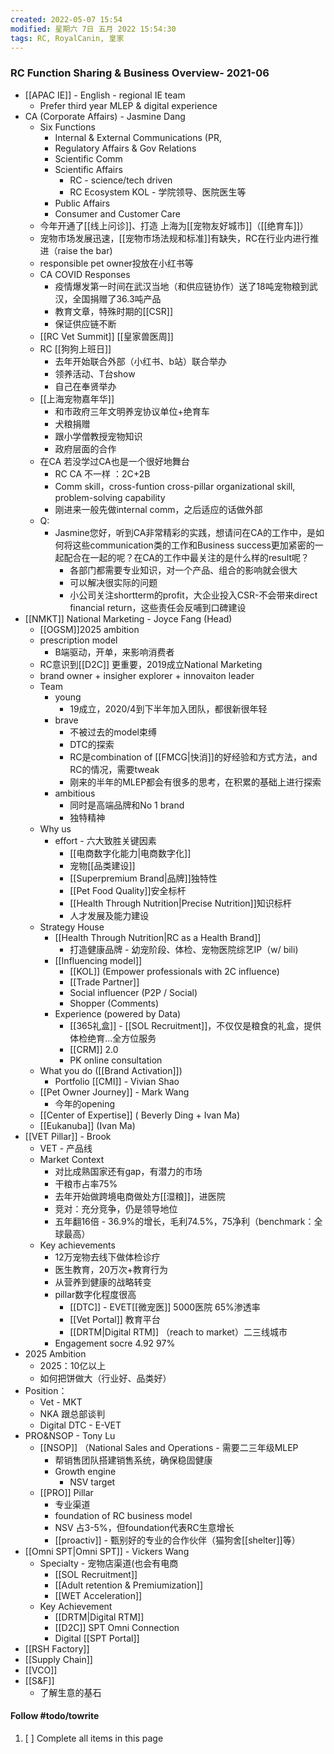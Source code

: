 ```yaml
---
created: 2022-05-07 15:54
modified: 星期六 7日 五月 2022 15:54:30
tags: RC, RoyalCanin, 皇家
---
```




### RC Function Sharing & Business Overview- 2021-06
* [[APAC IE]] - English - regional IE team
	* Prefer third year MLEP & digital experience
* CA (Corporate Affairs) - Jasmine Dang
	* Six Functions
		* Internal & External Communications (PR,
		* Regulatory Affairs & Gov Relations
		* Scientific Comm
		* Scientific Affairs 
			* RC - science/tech driven
			* RC Ecosystem KOL - 学院领导、医院医生等
		* Public Affairs
		* Consumer and Customer Care
	* 今年开通了[[线上问诊]]、打造 上海为[[宠物友好城市]]（[[绝育车]]）
	* 宠物市场发展迅速，[[宠物市场法规和标准]]有缺失，RC在行业内进行推进（raise the bar) 
	* responsible pet owner投放在小红书等
	* CA COVID Responses
		* 疫情爆发第一时间在武汉当地（和供应链协作）送了18吨宠物粮到武汉，全国捐赠了36.3吨产品
		* 教育文章，特殊时期的[[CSR]]
		* 保证供应链不断
	* [[RC Vet Summit]] [[皇家兽医周]]
	* RC [[狗狗上班日]]
		* 去年开始联合外部（小红书、b站）联合举办
		* 领养活动、T台show
		* 自己在奉贤举办
	* [[上海宠物嘉年华]]
		* 和市政府三年文明养宠协议单位+绝育车
		* 犬粮捐赠
		* 跟小学僧教授宠物知识
		* 政府层面的合作
	* 在CA 若没学过CA也是一个很好地舞台
		* RC CA 不一样 ：2C+2B
		* Comm skill，cross-funtion cross-pillar organizational skill, problem-solving capability
		* 刚进来一般先做internal comm，之后适应的话做外部
	* Q:
		* Jasmine您好，听到CA非常精彩的实践，想请问在CA的工作中，是如何将这些communication类的工作和Business success更加紧密的一起配合在一起的呢？在CA的工作中最关注的是什么样的result呢？
			* 各部门都需要专业知识，对一个产品、组合的影响就会很大
			* 可以解决很实际的问题
			* 小公司关注shortterm的profit，大企业投入CSR-不会带来direct financial return，这些责任会反哺到口碑建设
* [[NMKT]] National Marketing - Joyce Fang (Head)
	* [[OGSM]]2025 ambition
	* prescription model
		* B端驱动，开单，来影响消费者
	* RC意识到[[D2C]] 更重要，2019成立National Marketing
	* brand owner + insigher explorer + innovaiton leader
	* Team
		* young
			* 19成立，2020/4到下半年加入团队，都很新很年轻
		* brave
			* 不被过去的model束缚
			* DTC的探索
			* RC是combination of [[FMCG|快消]]的好经验和方式方法，and RC的情况，需要tweak
			* 刚来的半年的MLEP都会有很多的思考，在积累的基础上进行探索
		* ambitious 
			* 同时是高端品牌和No 1 brand
			* 独特精神
	* Why us
		* effort - 六大致胜关键因素
			* [[电商数字化能力|电商数字化]]
			* 宠物[[品类建设]]
			* [[Superpremium Brand|品牌]]独特性
			* [[Pet Food Quality]]安全标杆
			* [[Health Through Nutrition|Precise Nutrition]]知识标杆
			* 人才发展及能力建设
	* Strategy House
		* [[Health Through Nutrition|RC as a Health Brand]]
			* 打造健康品牌 - 幼宠阶段、体检、宠物医院综艺IP（w/ bili)
		* [[Influencing model]]
			* [[KOL]] (Empower professionals with 2C influence)
			* [[Trade Partner]]
			* Social influencer (P2P / Social)
			* Shopper (Comments)
		* Experience (powered by Data)
			* [[365礼盒]] - [[SOL Recruitment]]，不仅仅是粮食的礼盒，提供体检绝育...全方位服务
			* [[CRM]] 2.0
			* PK online consultation
	* What you do ([[Brand Activation]])
		* Portfolio [[CMI]] - Vivian Shao
	* [[Pet Owner Journey]] - Mark Wang
		* 今年的opening
	* [[Center of Expertise]] ( Beverly Ding + Ivan Ma)
	* [[Eukanuba]] (Ivan Ma)
* [[VET Pillar]] - Brook
	* VET - 产品线
	* Market Context
		* 对比成熟国家还有gap，有潜力的市场
		* 干粮市占率75%
		* 去年开始做跨境电商做处方[[湿粮]]，进医院
		* 竞对：充分竞争，仍是领导地位
		* 五年翻16倍 - 36.9%的增长，毛利74.5%，75净利（benchmark：全球最高）
	* Key achievements
		* 12万宠物去线下做体检诊疗
		* 医生教育，20万次+教育行为
		* 从营养到健康的战略转变
		* pillar数字化程度很高
			* [[DTC]] - EVET[[微宠医]] 5000医院 65%渗透率
			* [[Vet Portal]] 教育平台
			* [[DRTM|Digital RTM]] （reach to market）二三线城市
		* Engagement socre 4.92 97%
* 2025 Ambition
	* 2025：10亿以上
	* 如何把饼做大（行业好、品类好）
* Position：
	* Vet - MKT
	* NKA 跟总部谈判
	* Digital DTC - E-VET
* PRO&NSOP - Tony Lu
	* [[NSOP]] （National Sales and Operations - 需要二三年级MLEP
		* 帮销售团队搭建销售系统，确保稳固健康
		* Growth engine
			* NSV target
	* [[PRO]] Pillar
		* 专业渠道
		* foundation of RC business model
		* NSV 占3-5%，但foundation代表RC生意增长
		* [[proactiv]] - 甄别好的专业的合作伙伴（猫狗舍[[shelter]]等）
* [[Omni SPT|Omni SPT]] - Vickers Wang
	* Specialty - 宠物店渠道(也会有电商
		* [[SOL Recruitment]]
		* [[Adult retention & Premiumization]]
		* [[WET Acceleration]]
	* Key Achievement
		* [[DRTM|Digital RTM]]
		* [[D2C]] SPT Omni Connection
		* Digital [[SPT Portal]]
* [[RSH Factory]]
* [[Supply Chain]]
* [[VCO]]
* [[S&F]]
	- 了解生意的基石




#### Follow #todo/towrite
1. [ ] Complete all items in this page